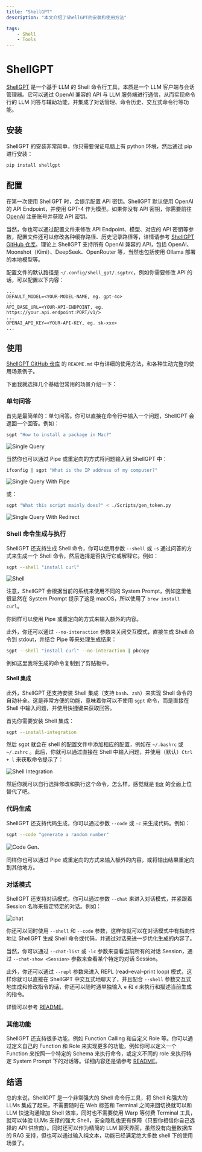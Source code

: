 ```yaml
---
title: "ShellGPT"
description: "本文介绍了ShellGPT的安装和使用方法"

tags:
    - Shell
    - Tools
---
```


# ShellGPT

[ShellGPT](https://github.com/TheR1D/shell_gpt) 是一个基于 LLM 的 Shell 命令行工具，本质是一个 LLM 客户端与会话管理器。它可以通过 OpenAI 兼容的 API 与 LLM 服务端进行通信，从而实现命令行的 LLM 问答与辅助功能，并集成了对话管理、命令历史、交互式命令行等功能。

## 安装

ShellGPT 的安装非常简单，你只需要保证电脑上有 python 环境，然后通过 pip 进行安装：

```bash
pip install shellgpt
```

## 配置

在第一次使用 ShellGPT 时，会提示配置 API 密钥。ShellGPT 默认使用 OpenAI 的 API Endpoint，并使用 GPT-4 作为模型。如果你没有 API 密钥，你需要前往 [OpenAI](https://platform.openai.com/) 注册账号并获取 API 密钥。

当然，你也可以通过配置文件来修改 API Endpoint、模型、对应的 API 密钥等参数，配置文件还可以修改各种缓存路径、历史记录路径等，详情请参考 [ShellGPT GitHub 仓库](https://github.com/TheR1D/shell_gpt)。理论上 ShellGPT 支持所有 OpenAI 兼容的 API，包括 OpenAI、Moonshot（Kimi）、DeepSeek、OpenRouter 等，当然也包括使用 Ollama 部署的本地模型等。

配置文件的默认路径是 `~/.config/shell_gpt/.sgptrc`，例如你需要修改 API 的话，可以配置以下内容：

```env
...
DEFAULT_MODEL=<YOUR-MODEL-NAME, eg. gpt-4o>
...
API_BASE_URL=<YOUR-API-ENDPOINT, eg. https://your.api.endpoint:PORT/v1/>
...
OPENAI_API_KEY=<YOUR-API-KEY, eg. sk-xxx>
...
```

## 使用

[ShellGPT GitHub 仓库](https://github.com/TheR1D/shell_gpt) 的 `README.md` 中有详细的使用方法，和各种生动完整的使用场景例子。

下面我就选择几个基础但常用的场景介绍一下：

### 单句问答

首先是最简单的：单句问答。你可以直接在命令行中输入一个问题，ShellGPT 会返回一个回答。例如：

```bash
sgpt "How to install a package in Mac?"
```
![Single Query](https://cloud.yiges.site:5003/i/2024/10/13/670b74ced81df.png)

当然你也可以通过 Pipe 或重定向的方式将问题输入到 ShellGPT 中：

```bash
ifconfig | sgpt "What is the IP address of my computer?"
```
![Single Query With Pipe](https://cloud.yiges.site:5003/i/2024/10/13/670b755d8b2ae.png)

或：

```bash
sgpt "What this script mainly does?" < ./Scripts/gen_token.py
```
![Single Query With Redirect](https://cloud.yiges.site:5003/i/2024/10/13/670b76b513952.png)

### Shell 命令生成与执行

ShellGPT 还支持生成 Shell 命令，你可以使用参数 `--shell` 或 `-s` 通过问答的方式来生成一个 Shell 命令，然后选择是否执行它或解释它。例如：

```bash
sgpt --shell "install curl"
```
![Shell](https://cloud.yiges.site:5003/i/2024/10/13/670b77a263d02.png)

注意，ShellGPT 会根据当前的系统来使用不同的 System Prompt，例如这里他很显然在 System Prompt 提示了这是 macOS，所以使用了 `brew install curl`。

你同样可以使用 Pipe 或重定向的方式来输入额外的内容。

此外，你还可以通过 `--no-interaction` 参数来关闭交互模式，直接生成 Shell 命令到 stdout，并结合 Pipe 等来处理生成结果：

```bash
sgpt --shell "install curl" --no-interaction | pbcopy
```

例如这里我将生成的命令复制到了剪贴板中。

#### Shell 集成

此外，ShellGPT 还支持安装 Shell 集成（支持 `bash`、`zsh`）来实现 Shell 命令的自动补全。这是非常方便的功能，意味着你可以不使用 `sgpt` 命令，而是直接在 Shell 中输入问题，并使用快捷键来获取回答。

首先你需要安装 Shell 集成：

```bash
sgpt --install-integration
```

然后 sgpt 就会在 shell 的配置文件中添加相应的配置，例如在 `~/.bashrc` 或 `~/.zshrc` 。此后，你就可以通过直接在 Shell 中输入问题，并使用（默认）`Ctrl + l` 来获取命令提示了：

![Shell Integration](https://cloud.yiges.site:5003/i/2024/10/13/670b796a8db47.gif)

然后你就可以自行选择修改和执行这个命令，怎么样，感觉就是 [tldr](./2024-09-26-tldr.md) 的全面上位替代了吧。

### 代码生成

ShellGPT 还支持代码生成，你可以通过参数 `--code` 或 `-c` 来生成代码。例如：

```bash
sgpt --code "generate a random number"
```
![Code Gen](https://cloud.yiges.site:5003/i/2024/10/13/670b7a1e6797c.png)、

同样你也可以通过 Pipe 或重定向的方式来输入额外的内容，或将输出结果重定向到其他地方。

### 对话模式

ShellGPT 还支持对话模式，你可以通过参数 `--chat` 来进入对话模式，并紧跟着 Session 名称来指定特定的对话。例如：

![chat](https://cloud.yiges.site:5003/i/2024/10/13/670b7ba80f256.png)

你还可以同时使用 `--shell` 和 `--code` 参数，这样你就可以在对话模式中有指向性地让 ShellGPT 生成 Shell 命令或代码，并通过对话来进一步优化生成的内容了。

当然，你可以通过 `--chat-list` 或 `-lc` 参数来查看当前所有的对话 Session，通过 `--chat-show <Session>` 参数来查看某个特定的对话 Session。

此外，你还可以通过 `--repl` 参数来进入 REPL (read–eval–print loop) 模式，这样你就可以直接在 ShellGPT 中交互式地聊天了，并且配合 `--shell` 参数交互式地生成和修改指令的话，你还可以随时通单独输入 `e` 和 `d` 来执行和描述当前生成的指令。

详情可以参考 [README](https://github.com/TheR1D/shell_gpt?tab=readme-ov-file#repl-mode)。

### 其他功能

ShellGPT 还支持很多功能，例如 Function Calling 和自定义 Role 等。你可以通过定义自己的 Function 和 Role 来实现更多的功能，例如你可以定义一个 Function 来按照一个特定的 Schema 来执行命令，或定义不同的 role 来执行特定 System Prompt 下的对话等。详细内容还是请参考 [README](https://github.com/TheR1D/shell_gpt)。

## 结语

总的来说，ShellGPT 是一个非常强大的 Shell 命令行工具，将 Shell 和强大的 LLMs 集成了起来，不需要随时在 Web 标签和 Terminal 之间来回切换就可以和 LLM 快速沟通增加 Shell 效率，同时也不需要使用 Warp 等付费 Terminal 工具，就可以体验 LLMs 支撑的强大 Shell，安全隐私也更有保障（只要你相信你自己选择的 API 供应商）。同时还可以作为精简的 LLM 聊天界面，虽然没有向量数据库的 RAG 支持，但也可以通过输入纯文本，功能已经满足绝大多数 shell 下的使用场景了。